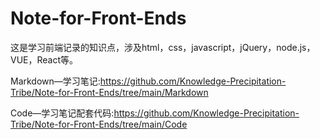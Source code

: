 # Note-for-Front-Ends
这是学习前端记录的知识点，涉及html，css，javascript，jQuery，node.js，VUE，React等。<br>

Markdown—学习笔记:https://github.com/Knowledge-Precipitation-Tribe/Note-for-Front-Ends/tree/main/Markdown<br>

Code—学习笔记配套代码:https://github.com/Knowledge-Precipitation-Tribe/Note-for-Front-Ends/tree/main/Code<br>

